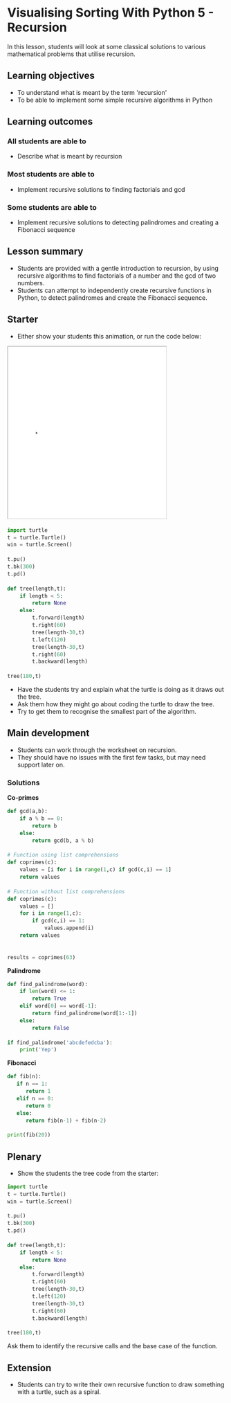 # Visualising Sorting With Python 5 - Recursion

In this lesson, students will look at some classical solutions to various mathematical problems that utilise recursion.

## Learning objectives

- To understand what is meant by the term 'recursion'
- To be able to implement some simple recursive algorithms in Python

## Learning outcomes

### All students are able to

- Describe what is meant by recursion

### Most students are able to

- Implement recursive solutions to finding factorials and gcd

### Some students are able to

- Implement recursive solutions to detecting palindromes and creating a Fibonacci sequence

## Lesson summary

- Students are provided with a gentle introduction to recursion, by using recursive algorithms to find factorials of a number and the gcd of two numbers.
- Students can attempt to independently create recursive functions in Python, to detect palindromes and create the Fibonacci sequence.

## Starter

- Either show your students this animation, or run the code below:

![tree](images/tree.gif)

```python
import turtle
t = turtle.Turtle()
win = turtle.Screen()

t.pu()
t.bk(300)
t.pd()

def tree(length,t):
	if length < 5:
		return None
	else:
		t.forward(length)
		t.right(60)
		tree(length-30,t)
		t.left(120)
		tree(length-30,t)
		t.right(60)
		t.backward(length)

tree(180,t)
```

- Have the students try and explain what the turtle is doing as it draws out the tree.
- Ask them how they might go about coding the turtle to draw the tree.
- Try to get them to recognise the smallest part of the algorithm.

## Main development

- Students can work through the worksheet on recursion.
- They should have no issues with the first few tasks, but may need support later on.

### Solutions

**Co-primes**

```python
def gcd(a,b):
	if a % b == 0:
		return b
	else:
		return gcd(b, a % b)

# Function using list comprehensions
def coprimes(c):
	values = [i for i in range(1,c) if gcd(c,i) == 1]
	return values

# Function without list comprehensions
def coprimes(c):
	values = []
	for i in range(1,c):
		if gcd(c,i) == 1:
			values.append(i)
	return values


results = coprimes(63)
```

**Palindrome**

```python
def find_palindrome(word):
	if len(word) <= 1:
		return True
	elif word[0] == word[-1]:
		return find_palindrome(word[1:-1])
	else:
		return False

if find_palindrome('abcdefedcba'):
	print('Yep')

```

**Fibonacci**

```python
def fib(n):
   if n == 1:
	  return 1
   elif n == 0:
	  return 0
   else:
	  return fib(n-1) + fib(n-2)

print(fib(20))
```

## Plenary

- Show the students the tree code from the starter:

```python
import turtle
t = turtle.Turtle()
win = turtle.Screen()

t.pu()
t.bk(300)
t.pd()

def tree(length,t):
	if length < 5:
		return None
	else:
		t.forward(length)
		t.right(60)
		tree(length-30,t)
		t.left(120)
		tree(length-30,t)
		t.right(60)
		t.backward(length)

tree(180,t)
```

Ask them to identify the recursive calls and the base case of the function.

## Extension

- Students can try to write their own recursive function to draw something with a turtle, such as a spiral.

